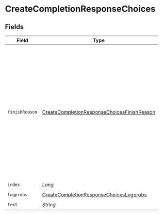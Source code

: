 # CreateCompletionResponseChoices


## Fields

| Field                                                                                                                                                                                                                     | Type                                                                                                                                                                                                                      | Required                                                                                                                                                                                                                  | Description                                                                                                                                                                                                               |
| ------------------------------------------------------------------------------------------------------------------------------------------------------------------------------------------------------------------------- | ------------------------------------------------------------------------------------------------------------------------------------------------------------------------------------------------------------------------- | ------------------------------------------------------------------------------------------------------------------------------------------------------------------------------------------------------------------------- | ------------------------------------------------------------------------------------------------------------------------------------------------------------------------------------------------------------------------- |
| `finishReason`                                                                                                                                                                                                            | [CreateCompletionResponseChoicesFinishReason](../../models/shared/CreateCompletionResponseChoicesFinishReason.md)                                                                                                         | :heavy_check_mark:                                                                                                                                                                                                        | The reason the model stopped generating tokens. This will be `stop` if the model hit a natural stop point or a provided stop sequence,<br/>or `length` if the maximum number of tokens specified in the request was reached.<br/> |
| `index`                                                                                                                                                                                                                   | *Long*                                                                                                                                                                                                                    | :heavy_check_mark:                                                                                                                                                                                                        | N/A                                                                                                                                                                                                                       |
| `logprobs`                                                                                                                                                                                                                | [CreateCompletionResponseChoicesLogprobs](../../models/shared/CreateCompletionResponseChoicesLogprobs.md)                                                                                                                 | :heavy_check_mark:                                                                                                                                                                                                        | N/A                                                                                                                                                                                                                       |
| `text`                                                                                                                                                                                                                    | *String*                                                                                                                                                                                                                  | :heavy_check_mark:                                                                                                                                                                                                        | N/A                                                                                                                                                                                                                       |